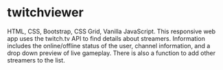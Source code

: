 # twitchviewer
HTML, CSS, Bootstrap, CSS Grid, Vanilla JavaScript. This responsive web app uses the twitch.tv API to find details about streamers. Information includes the online/offline status of the user, channel information, and a drop down preview of live gameplay. There is also a function to add other streamers to the list.
